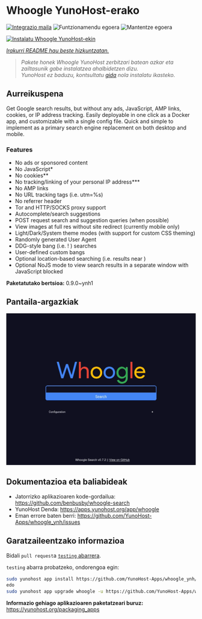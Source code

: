 <!--
Ohart ongi: README hau automatikoki sortu da <https://github.com/YunoHost/apps/tree/master/tools/readme_generator>ri esker
EZ editatu eskuz.
-->

# Whoogle YunoHost-erako

[![Integrazio maila](https://dash.yunohost.org/integration/whoogle.svg)](https://ci-apps.yunohost.org/ci/apps/whoogle/) ![Funtzionamendu egoera](https://ci-apps.yunohost.org/ci/badges/whoogle.status.svg) ![Mantentze egoera](https://ci-apps.yunohost.org/ci/badges/whoogle.maintain.svg)

[![Instalatu Whoogle YunoHost-ekin](https://install-app.yunohost.org/install-with-yunohost.svg)](https://install-app.yunohost.org/?app=whoogle)

*[Irakurri README hau beste hizkuntzatan.](./ALL_README.md)*

> *Pakete honek Whoogle YunoHost zerbitzari batean azkar eta zailtasunik gabe instalatzea ahalbidetzen dizu.*  
> *YunoHost ez baduzu, kontsultatu [gida](https://yunohost.org/install) nola instalatu ikasteko.*

## Aurreikuspena

Get Google search results, but without any ads, JavaScript, AMP links, cookies, or IP address tracking. Easily deployable in one click as a Docker app, and customizable with a single config file. Quick and simple to implement as a primary search engine replacement on both desktop and mobile.

### Features

- No ads or sponsored content
- No JavaScript*
- No cookies**
- No tracking/linking of your personal IP address***
- No AMP links
- No URL tracking tags (i.e. utm=%s)
- No referrer header
- Tor and HTTP/SOCKS proxy support
- Autocomplete/search suggestions
- POST request search and suggestion queries (when possible)
- View images at full res without site redirect (currently mobile only)
- Light/Dark/System theme modes (with support for custom CSS theming)
- Randomly generated User Agent
- DDG-style bang (i.e. !<tag> <query>) searches
- User-defined custom bangs
- Optional location-based searching (i.e. results near <city>)
- Optional NoJS mode to view search results in a separate window with JavaScript blocked


**Paketatutako bertsioa:** 0.9.0~ynh1

## Pantaila-argazkiak

![Whoogle(r)en pantaila-argazkia](./doc/screenshots/screenshot.png)

## Dokumentazioa eta baliabideak

- Jatorrizko aplikazioaren kode-gordailua: <https://github.com/benbusby/whoogle-search>
- YunoHost Denda: <https://apps.yunohost.org/app/whoogle>
- Eman errore baten berri: <https://github.com/YunoHost-Apps/whoogle_ynh/issues>

## Garatzaileentzako informazioa

Bidali `pull request`a [`testing` abarrera](https://github.com/YunoHost-Apps/whoogle_ynh/tree/testing).

`testing` abarra probatzeko, ondorengoa egin:

```bash
sudo yunohost app install https://github.com/YunoHost-Apps/whoogle_ynh/tree/testing --debug
edo
sudo yunohost app upgrade whoogle -u https://github.com/YunoHost-Apps/whoogle_ynh/tree/testing --debug
```

**Informazio gehiago aplikazioaren paketatzeari buruz:** <https://yunohost.org/packaging_apps>
